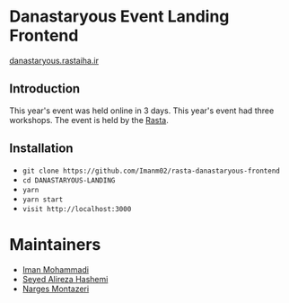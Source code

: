 # Danastaryous Event Landing Frontend

[danastaryous.rastaiha.ir](https://danastaryous.rastaiha.ir/)

## Introduction
This year's event was held online in 3 days.
This year's event had three workshops.
The event is held by the [Rasta](https://rastaiha.ir/).

## Installation

- `git clone https://github.com/Imanm02/rasta-danastaryous-frontend`
- `cd DANASTARYOUS-LANDING`
- `yarn`
- `yarn start`
- `visit http://localhost:3000`

# Maintainers
- [Iman Mohammadi](https://github.com/Imanm02)
- [Seyed Alireza Hashemi](https://github.com/AmooHashem)
- [Narges Montazeri](https://github.com/Narges-Mntzr)